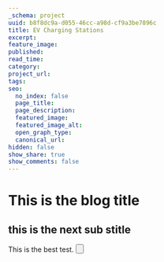 ```yaml
---
_schema: project
uuid: b8f8dc9a-d055-46cc-a98d-cf9a3be7896c
title: EV Charging Stations
excerpt:
feature_image:
published:
read_time:
category:
project_url:
tags:
seo:
  no_index: false
  page_title:
  page_description:
  featured_image:
  featured_image_alt:
  open_graph_type:
  canonical_url:
hidden: false
show_share: true
show_comments: false
---
```


# This is the blog title

## this is the next sub stitle

This is the best test. <Button label="hello world" />